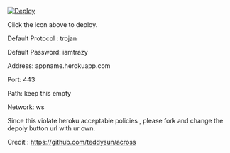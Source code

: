 [![Deploy](https://www.herokucdn.com/deploy/button.png)](https://dashboard.heroku.com/new?template=https://github.com/dmksinhalla/trojan-ws-heroku)

Click the icon above to deploy.

Default Protocol : trojan

Default Password: iamtrazy

Address: appname.herokuapp.com

Port: 443

Path: keep this empty

Network: ws


Since this violate heroku acceptable policies , please fork and change the depoly button url with ur own.


Credit : https://github.com/teddysun/across
